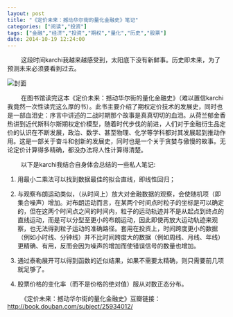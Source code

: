```yaml
---
layout: post
title: "《定价未来：撼动华尔街的量化金融史》笔记"
categories: ["阅读","投资"]
tags: ["金融","经济","投资","期权","量化","历史","股票"]
date: 2014-10-19 12:24:00
---
```

&nbsp;&nbsp;&nbsp;&nbsp;&nbsp;&nbsp;&nbsp;&nbsp;这段时间karchi我越来越感受到，太阳底下没有新鲜事。历史即未来，为了预测未来必须要看到过去。

![封面](http://img3.douban.com/lpic/s27351873.jpg)

&nbsp;&nbsp;&nbsp;&nbsp;&nbsp;&nbsp;&nbsp;&nbsp;在图书馆读完这本《定价未来：撼动华尔街的量化金融史》（难以置信karchi我竟然一次性读完这么厚的书）。此书主要介绍了期权定价技术的发展史，同时也是一部血泪史：序言中讲述的二战时期那个故事是真真切切的血泪。从荷兰郁金香热讲到近代斯科尔斯期权定价模型，随着时代步伐的前进，人们对于金融衍生品定价的认识在不断发展，政治、数学、甚至物理、化学等学科都对其发展起到推动作用。这是一部关于奋斗和创新的发展史，同时也是一个关于贪婪与傲慢的故事。无论定价计算得多精确，都没办法将人性计算得清楚。

&nbsp;&nbsp;&nbsp;&nbsp;&nbsp;&nbsp;&nbsp;&nbsp;以下是karchi我结合自身体会总结的一些私人笔记:

1. 用最小二乘法可以找到数据最佳的拟合直线，即线性回归；

2. 与观察布朗运动类似，（从时间上）放大对金融数据的观察，会使随机项（即集合噪声）增加。对布朗运动而言，在某两个时间点时粒子的坐标是可以确定的，但在这两个时间点之间的时间内，粒子的运动轨迹并不是从起点到终点的直线运动，而是可以分型至更小的布朗运动，因此即使再放大运动轨迹来观察，也无法得到粒子运动的准确路径。套用在投资上，时间跨度更小的数据（例如小时线、分钟线）并不比时间跨度大的数据（例如周线、月线、年线）更精确、有用，反而会因为噪声的增加而使错误信号的数量也增加。

3. 通过泰勒展开可以得到函数的近似结果，如果不需要太精确，则只需要前几项就足够了。

4. 股票价格的变化率（而不是价格的绝对值）服从对数正态分布。

&nbsp;&nbsp;&nbsp;&nbsp;&nbsp;&nbsp;&nbsp;&nbsp;《定价未来：撼动华尔街的量化金融史》豆瓣链接：<http://book.douban.com/subject/25934012/>